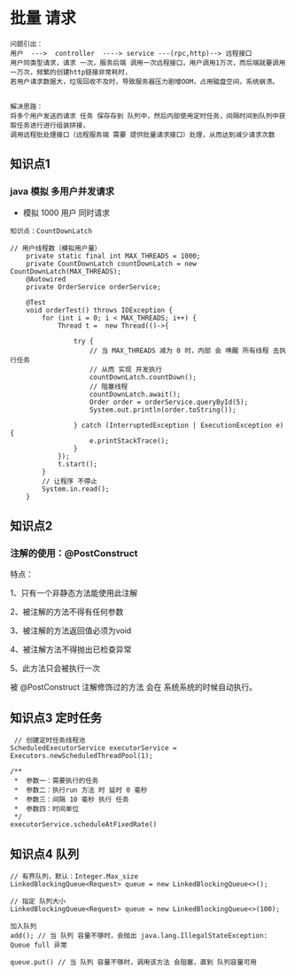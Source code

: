 # 批量 请求

```text
问题引出：
用户  --->  controller  ----> service ---(rpc,http)--> 远程接口
用户同类型请求，请求 一次，服务后端 调用一次远程接口，用户调用1万次，而后端就要调用一万次，频繁的创建http链接非常耗时，
若用户请求数据大，垃圾回收不及时，导致服务器压力剧增OOM，占用磁盘空间，系统崩溃。


解决思路：
将多个用户发送的请求 任务 保存存到 队列中，然后内部使用定时任务，间隔时间到队列中获取任务进行进行组装拼接，
调用远程批处理接口（远程服务端 需要 提供批量请求接口）处理，从而达到减少请求次数
```
## 知识点1
### java 模拟 多用户并发请求

- 模拟 1000 用户 同时请求

`知识点：CountDownLatch`
```
// 用户线程数（模拟用户量）
    private static final int MAX_THREADS = 1000;
    private CountDownLatch countDownLatch = new CountDownLatch(MAX_THREADS);
    @Autowired
    private OrderService orderService;

    @Test
    void orderTest() throws IOException {
        for (int i = 0; i < MAX_THREADS; i++) {
            Thread t =  new Thread(()->{

                try {
                    // 当 MAX_THREADS 减为 0 时，内部 会 唤醒 所有线程 去执行任务
                    // 从而 实现 并发执行
                    countDownLatch.countDown();
                    // 阻塞线程
                    countDownLatch.await();
                    Order order = orderService.queryById(5);
                    System.out.println(order.toString());

                } catch (InterruptedException | ExecutionException e) {
                    e.printStackTrace();
                }
            });
            t.start();
        }
        // 让程序 不停止
        System.in.read();
    }
```


## 知识点2
### 注解的使用：@PostConstruct
特点：

1、只有一个非静态方法能使用此注解

2、被注解的方法不得有任何参数

3、被注解的方法返回值必须为void

4、被注解方法不得抛出已检查异常

5、此方法只会被执行一次

被 @PostConstruct 注解修饰过的方法 会在 系统系统的时候自动执行。

## 知识点3 定时任务
```
 // 创建定时任务线程池
ScheduledExecutorService executorService = Executors.newScheduledThreadPool(1);

/**
 *  参数一：需要执行的任务
 *  参数二：执行run 方法 时 延时 0 毫秒
 *  参数三：间隔 10 毫秒 执行 任务
 *  参数四：时间单位
 */
executorService.scheduleAtFixedRate()
```


## 知识点4 队列

```text
// 有界队列，默认：Integer.Max_size
LinkedBlockingQueue<Request> queue = new LinkedBlockingQueue<>();

// 指定 队列大小
LinkedBlockingQueue<Request> queue = new LinkedBlockingQueue<>(100);

加入队列
add(); // 当 队列 容量不够时，会抛出 java.lang.IllegalStateException: Queue full 异常

queue.put() // 当 队列 容量不够时，调用该方法 会阻塞，直到 队列容量可用

```
